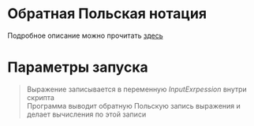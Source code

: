 # Обратная Польская нотация
Подробное описание можно прочитать [здесь](https://ru.wikipedia.org/wiki/Обратная_польская_запись)
# Параметры запуска
> Выражение записывается в переменную *InputExrpession* внутри скрипта\
> Программа выводит обратную Польскую запись выражения и делает вычисления по этой записи
